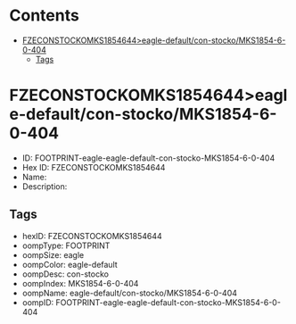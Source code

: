 



Contents
========

* [FZECONSTOCKOMKS1854644>eagle-default/con-stocko/MKS1854-6-0-404](#fzeconstockomks1854644eagle-defaultcon-stockomks1854-6-0-404)
	* [Tags](#tags)

# FZECONSTOCKOMKS1854644>eagle-default/con-stocko/MKS1854-6-0-404

- ID: FOOTPRINT-eagle-eagle-default-con-stocko-MKS1854-6-0-404
- Hex ID: FZECONSTOCKOMKS1854644
- Name: 
- Description: 

## Tags

- hexID: FZECONSTOCKOMKS1854644
- oompType: FOOTPRINT
- oompSize: eagle
- oompColor: eagle-default
- oompDesc: con-stocko
- oompIndex: MKS1854-6-0-404
- oompName: eagle-default/con-stocko/MKS1854-6-0-404
- oompID: FOOTPRINT-eagle-eagle-default-con-stocko-MKS1854-6-0-404
